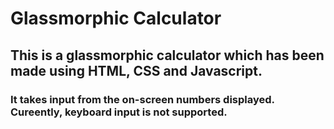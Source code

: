 # Glassmorphic Calculator

## This is a glassmorphic calculator which has been made using HTML, CSS and Javascript.

### It takes input from the on-screen numbers displayed. Cureently, keyboard input is not supported.

